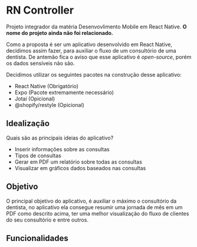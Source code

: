 # RN Controller

Projeto integrador da matéria Desenvovlimento Mobile em React Native. **O nome do projeto ainda não foi relacionado.**

Como a proposta é ser um aplicativo desenvolvido em React Native, decidimos assim fazer, para auxiliar o fluxo de um consultório de uma dentista. De antemão fica o aviso que esse aplicativo é *open-source*, porém os dados sensíveis não são.

Decidimos utilizar os seguintes pacotes na construção desse aplicativo:

- React Native (Obrigatório)
- Expo (Pacote extremamente necessário)
- Jotai (Opicional)
- @shopify/restyle (Opicional)

## Idealização
Quais são as principais ideias do aplicativo?
 
- Inserir informações sobre as consultas
- Tipos de consultas
- Gerar em PDF um relatório sobre todas as consultas
- Visualizar em gráficos dados baseados nas consultas

## Objetivo
O principal objetivo do aplicativo, é auxiliar o máximo o consultório da dentista, no aplicativo ela consegue resumir uma jornada de mês em um PDF como descrito acima, ter uma melhor visualização do fluxo de clientes do seu consultório e entre outros.

## Funcionalidades

